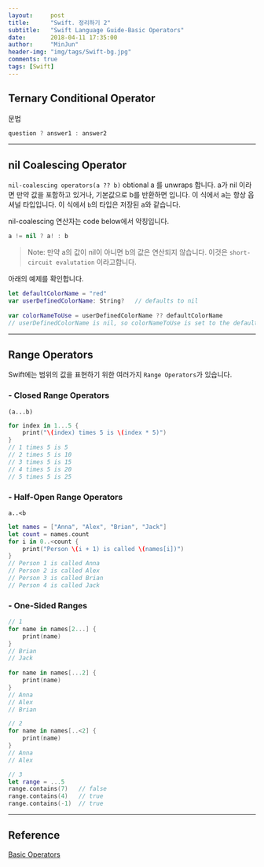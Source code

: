 ```yaml
---
layout:     post
title:      "Swift. 정리하기 2"
subtitle:   "Swift Language Guide-Basic Operators"
date:       2018-04-11 17:35:00
author:     "MinJun"
header-img: "img/tags/Swift-bg.jpg"
comments: true 
tags: [Swift]
---
```


## Ternary Conditional Operator

문법 

```swift
question ? answer1 : answer2
```

---

## nil Coalescing Operator

`nil-coalescing operators(a ?? b)` obtional a 를 unwraps 합니다. a가 nil 이라면 만약 값을 포함하고 있거나, 기본값으로 b를 반환하면 입니다. 이 식에서 a는 항상 옵셔널 타입입니다. 이 식에서 `b`의 타입은 저장된 a와 같습니다. 

nil-coalescing 연산자는 code below에서 약칭입니다.

```swift
a != nil ? a! : b
```

> Note: 만약 a의 값이 nil이 아니면 b의 값은 연산되지 않습니다. 이것은 `short-circuit evalutation` 이라고합니다. 

아래의 예제를 확인합니다.

```swift
let defaultColorName = "red"
var userDefinedColorName: String?   // defaults to nil
 
var colorNameToUse = userDefinedColorName ?? defaultColorName
// userDefinedColorName is nil, so colorNameToUse is set to the default of "red"
```

---

## Range Operators 

Swift에는 범위의 값을 표현하기 위한 여러가지 `Range Operators`가 있습니다.

### - Closed Range Operators 

`(a...b)`

```swift
for index in 1...5 {
    print("\(index) times 5 is \(index * 5)")
}
// 1 times 5 is 5
// 2 times 5 is 10
// 3 times 5 is 15
// 4 times 5 is 20
// 5 times 5 is 25
```

### - Half-Open Range Operators 

`a..<b`

```swift
let names = ["Anna", "Alex", "Brian", "Jack"]
let count = names.count
for i in 0..<count {
    print("Person \(i + 1) is called \(names[i])")
}
// Person 1 is called Anna
// Person 2 is called Alex
// Person 3 is called Brian
// Person 4 is called Jack
```

### - One-Sided Ranges 

```swift
// 1
for name in names[2...] {
    print(name)
}
// Brian
// Jack
 
for name in names[...2] {
    print(name)
}
// Anna
// Alex
// Brian

// 2 
for name in names[..<2] {
    print(name)
}
// Anna
// Alex

// 3 
let range = ...5
range.contains(7)   // false
range.contains(4)   // true
range.contains(-1)  // true
```

---

## Reference 

[Basic Operators](https://developer.apple.com/library/content/documentation/Swift/Conceptual/Swift_Programming_Language/BasicOperators.html#//apple_ref/doc/uid/TP40014097-CH6-ID60)
